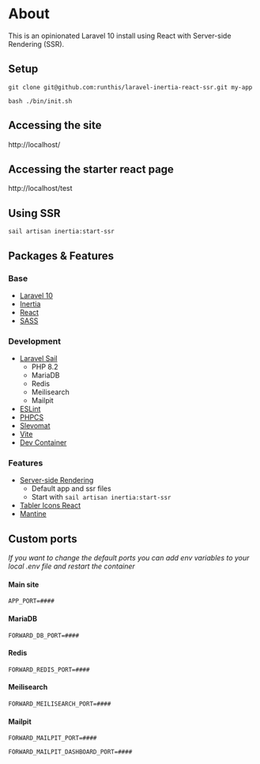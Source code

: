# About

This is an opinionated Laravel 10 install using React with Server-side Rendering (SSR).


## Setup
`git clone git@github.com:runthis/laravel-inertia-react-ssr.git my-app`

`bash ./bin/init.sh`


## Accessing the site

http://localhost/

## Accessing the starter react page

http://localhost/test

## Using SSR

`sail artisan inertia:start-ssr`

## Packages & Features

### Base

- [Laravel 10](https://laravel.com/docs/10.x/releases)
- [Inertia](https://inertiajs.com/)
- [React](https://react.dev/)
- [SASS](https://www.npmjs.com/package/sass)


### Development

- [Laravel Sail](https://laravel.com/docs/10.x/sail)
  - PHP 8.2
  - MariaDB
  - Redis
  - Meilisearch
  - Mailpit
- [ESLint](https://eslint.org/docs/latest/)
- [PHPCS](https://github.com/squizlabs/PHP_CodeSniffer)
- [Slevomat](https://github.com/slevomat/coding-standard)
- [Vite](https://vitejs.dev/)
- [Dev Container](https://code.visualstudio.com/docs/devcontainers/containers)

### Features

- [Server-side Rendering](https://inertiajs.com/server-side-rendering)
  - Default app and ssr files
  - Start with `sail artisan inertia:start-ssr`
- [Tabler Icons React](https://tabler.io/icons)
- [Mantine](https://mantine.dev/)


## Custom ports

*If you want to change the default ports you can add env variables to your local .env file and restart the container*


#### Main site

`APP_PORT=####`


#### MariaDB

`FORWARD_DB_PORT=####`


#### Redis

`FORWARD_REDIS_PORT=####`


#### Meilisearch

`FORWARD_MEILISEARCH_PORT=####`


#### Mailpit

`FORWARD_MAILPIT_PORT=####`

`FORWARD_MAILPIT_DASHBOARD_PORT=####`

